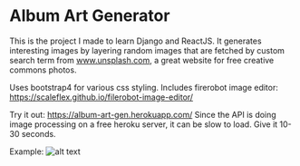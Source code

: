 # Album Art Generator
This is the project I made to learn Django and ReactJS.
It generates interesting images by layering random images that are fetched by custom search term from www.unsplash.com, a great website for free creative commons photos.

Uses bootstrap4 for various css styling. Includes firerobot image editor: https://scaleflex.github.io/filerobot-image-editor/

Try it out: https://album-art-gen.herokuapp.com/
Since the API is doing image processing on a free heroku server, it can be slow to load. Give it 10-30 seconds. 

Example:
![alt text](https://i.ibb.co/YNBBV34/Screen-Shot-2021-04-06-at-3-29-55-PM.png)
